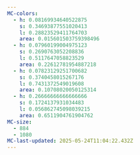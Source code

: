 ```yaml
---
MC-colors:
  - h: 0.08169934640522875
    s: 0.34693877551020413
    l: 0.28823529411764703
    area: 0.015601503759398496
  - h: 0.07960199004975123
    s: 0.2690763052208836
    l: 0.5117647058823529
    area: 0.22612781954887218
  - h: 0.07823129251700682
    s: 0.3740458015267176
    l: 0.7431372549019608
    area: 0.10708020050125314
  - h: 0.26666666666666666
    s: 0.1724137931034483
    l: 0.056862745098039215
    area: 0.6511904761904762
MC-size:
  - 884
  - 1080
MC-last-updated: 2025-05-24T11:04:22.432Z
---
```

